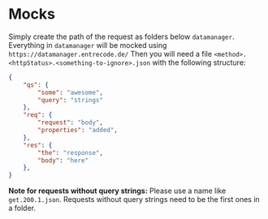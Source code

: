 # Mocks
Simply create the path of the request as folders below `datamanager`. Everything in `datamanager` will be mocked using `https://datamanager.entrecode.de/` Then you will need a file `<method>.<httpStatus>.<something-to-ignore>.json` with the following structure:

```json
{
    "qs": {
        "some": "awesome",
        "query": "strings"
    },
    "req": {
        "request": "body",
        "properties": "added",
    },
    "res": {
        "the": "response",
        "body": "here"
    },
}
```

**Note for requests without query strings:** Please use a name like `get.200.1.json`. Requests without query strings need to be the first ones in a folder.